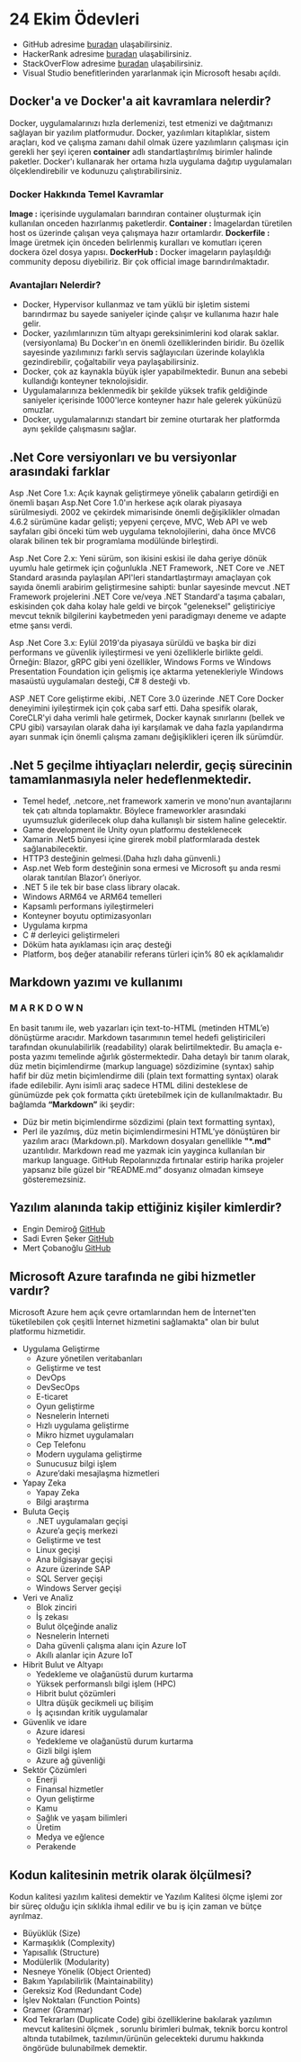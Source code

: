 # 24 Ekim Ödevleri
 
- GitHub adresime [buradan](https://github.com/nazlicancelebi) ulaşabilirsiniz.
- HackerRank adresime [buradan](https://www.hackerrank.com/nazlicancelebi) ulaşabilirsiniz.
- StackOverFlow adresime [buradan](https://stackoverflow.com/users/14511161/nazlicancelebi) ulaşabilirsiniz.
- Visual Studio benefitlerinden yararlanmak için Microsoft hesabı açıldı.

##  Docker'a ve Docker'a ait kavramlara nelerdir?
Docker, uygulamalarınızı hızla derlemenizi, test etmenizi ve dağıtmanızı sağlayan bir yazılım platformudur. Docker, yazılımları kitaplıklar, sistem araçları, kod ve çalışma zamanı dahil olmak üzere yazılımların çalışması için gerekli her şeyi içeren **container** adlı standartlaştırılmış birimler halinde paketler. Docker'ı kullanarak her ortama hızla uygulama dağıtıp uygulamaları ölçeklendirebilir ve kodunuzu çalıştırabilirsiniz.
### Docker Hakkında Temel Kavramlar
**Image :** içerisinde uygulamaları barındıran container oluşturmak için kullanılan onceden hazırlanmış paketlerdir.
**Container :** İmagelardan türetilen host os üzerinde çalışan veya çalışmaya hazır ortamlardır.
**Dockerfile :** İmage üretmek için önceden belirlenmiş kuralları ve komutları içeren dockera özel dosya yapısı.
**DockerHub :** Docker imageların paylaşıldığı community deposu diyebiliriz. Bir çok official image barındırılmaktadır.
### Avantajları Nelerdir?
-	Docker, Hypervisor kullanmaz ve tam yüklü bir işletim sistemi barındırmaz bu sayede saniyeler içinde çalışır ve kullanıma hazır hale gelir.
-	Docker, yazılımlarınızın tüm altyapı gereksinimlerini kod olarak saklar. (versiyonlama) Bu Docker'ın en önemli özelliklerinden biridir. Bu özellik sayesinde yazılımınızı farklı servis sağlayıcıları üzerinde kolaylıkla gezindirebilir, çoğaltabilir veya paylaşabilirsiniz.
-	Docker, çok az kaynakla büyük işler yapabilmektedir. Bunun ana sebebi kullandığı konteyner teknolojisidir.
-	Uygulamalarınıza beklenmedik bir şekilde yüksek trafik geldiğinde saniyeler içerisinde 1000'lerce konteyner hazır hale gelerek yükünüzü omuzlar.
-	Docker, uygulamalarınızı standart bir zemine oturtarak her platformda aynı şekilde çalışmasını sağlar.

##  .Net Core versiyonları ve bu versiyonlar arasındaki farklar
Asp .Net Core 1.x: Açık kaynak geliştirmeye yönelik çabaların getirdiği en önemli başarı Asp.Net Core 1.0'ın herkese açık olarak piyasaya sürülmesiydi. 2002 ve çekirdek mimarisinde önemli değişiklikler olmadan 4.6.2 sürümüne kadar gelişti; yepyeni çerçeve, MVC, Web API ve web sayfaları gibi önceki tüm web uygulama teknolojilerini, daha önce MVC6 olarak bilinen tek bir programlama modülünde birleştirdi.

Asp .Net Core 2.x: Yeni sürüm, son ikisini eskisi ile daha geriye dönük uyumlu hale getirmek için çoğunlukla .NET Framework, .NET Core ve .NET Standard arasında paylaşılan API'leri standartlaştırmayı amaçlayan çok sayıda önemli arabirim geliştirmesine sahipti: bunlar sayesinde mevcut .NET Framework projelerini .NET Core ve/veya .NET Standard'a taşıma çabaları, eskisinden çok daha kolay hale geldi ve birçok "geleneksel" geliştiriciye mevcut teknik bilgilerini kaybetmeden yeni paradigmayı deneme ve adapte etme şansı verdi.

Asp .Net Core 3.x: Eylül 2019'da piyasaya sürüldü ve başka bir dizi performans ve güvenlik iyileştirmesi ve yeni özelliklerle birlikte geldi. Örneğin: Blazor, gRPC gibi yeni özellikler, Windows Forms ve Windows Presentation Foundation için gelişmiş içe aktarma yetenekleriyle Windows masaüstü uygulamaları desteği, C# 8 desteği vb.

ASP .NET Core geliştirme ekibi, .NET Core 3.0 üzerinde .NET Core Docker deneyimini iyileştirmek için çok çaba sarf etti. Daha spesifik olarak, CoreCLR'yi daha verimli hale getirmek, Docker kaynak sınırlarını (bellek ve CPU gibi) varsayılan olarak daha iyi karşılamak ve daha fazla yapılandırma ayarı sunmak için önemli çalışma zamanı değişiklikleri içeren ilk sürümdür.


##  .Net 5 geçilme ihtiyaçları nelerdir, geçiş sürecinin tamamlanmasıyla neler hedeflenmektedir.
- Temel hedef, .netcore,.net framework xamerin ve mono'nun avantajlarını tek çatı altında toplamaktır. Böylece frameworkler arasındaki uyumsuzluk giderilecek olup daha kullanışlı bir sistem haline gelecektir.
- Game development ile Unity oyun platformu desteklenecek
- Xamarin .Net5 bünyesi içine girerek mobil platformlarada destek sağlanabilecektir.
- HTTP3 desteğinin gelmesi.(Daha hızlı daha günvenli.)
- Asp.net Web form desteğinin sona ermesi ve Microsoft şu anda resmi olarak tanıtılan Blazor’ı öneriyor.
- .NET 5 ile tek bir base class library olacak.
- Windows ARM64 ve ARM64 temelleri
- Kapsamlı performans iyileştirmeleri
- Konteyner boyutu optimizasyonları
- Uygulama kırpma
- C # derleyici geliştirmeleri
- Döküm hata ayıklaması için araç desteği
- Platform, boş değer atanabilir referans türleri için% 80 ek açıklamalıdır

##  Markdown yazımı ve kullanımı 
### M A R K D O W N
En basit tanımı ile, web yazarları için text-to-HTML (metinden HTML’e) dönüştürme aracıdır. Markdown tasarımının temel hedefi geliştiricileri tarafından okunulabilirlik (readability) olarak belirtilmektedir. Bu amaçla e-posta yazımı temelinde ağırlık göstermektedir. Daha detaylı bir tanım olarak, düz metin biçimlendirme (markup language) sözdizimine (syntax) sahip hafif bir düz metin biçimlendirme dili (plain text formatting syntax) olarak ifade edilebilir. Aynı isimli araç sadece HTML dilini desteklese de günümüzde pek çok formatta çıktı üretebilmek için de kullanılmaktadır.
Bu bağlamda **“Markdown”** iki şeydir:
*	Düz bir metin biçimlendirme sözdizimi (plain text formatting syntax),
*	Perl ile yazılmış, düz metin biçimlendirmesini HTML’ye dönüştüren bir yazılım aracı (Markdown.pl).
Markdown dosyaları genellikle **"*.md"** uzantılıdır. Markdown read me yazmak icin yayginca kullanılan bir markup language. GitHub Repolarınızda fırtınalar estirip harika projeler yapsanız bile güzel bir “README.md” dosyanız olmadan kimseye gösteremezsiniz.

##  Yazılım alanında takip ettiğiniz kişiler kimlerdir?
- Engin Demiroğ [GitHub](https://github.com/engindemirog)
- Sadi Evren Şeker [GitHub](https://github.com/BilgisayarKavramlari)
- Mert Çobanoğlu [GitHub](https://github.com/cobanov) 

## Microsoft Azure tarafında ne gibi hizmetler vardır?
Microsoft Azure hem açık çevre ortamlarından hem de İnternet'ten tüketilebilen çok çeşitli İnternet hizmetini sağlamakta" olan bir bulut platformu hizmetidir.
- Uygulama Geliştirme
  - Azure yönetilen veritabanları
  - Geliştirme ve test
  - DevOps
  - DevSecOps
  - E-ticaret
  - Oyun geliştirme
  - Nesnelerin İnterneti
  - Hızlı uygulama geliştirme
  - Mikro hizmet uygulamaları
  - Cep Telefonu
  - Modern uygulama geliştirme
  - Sunucusuz bilgi işlem
  - Azure’daki mesajlaşma hizmetleri
- Yapay Zeka
  - Yapay Zeka
  - Bilgi araştırma
- Buluta Geçiş
  - .NET uygulamaları geçişi
  - Azure’a geçiş merkezi
  - Geliştirme ve test
  - Linux geçişi
  - Ana bilgisayar geçişi
  - Azure üzerinde SAP
  - SQL Server geçişi
  - Windows Server geçişi
- Veri ve Analiz
  - Blok zinciri
  - İş zekası
  - Bulut ölçeğinde analiz
  - Nesnelerin İnterneti
  - Daha güvenli çalışma alanı için Azure IoT
  - Akıllı alanlar için Azure IoT
- Hibrit Bulut ve Altyapı
  - Yedekleme ve olağanüstü durum kurtarma
  - Yüksek performanslı bilgi işlem (HPC)
  - Hibrit bulut çözümleri
  - Ultra düşük gecikmeli uç bilişim
  - İş açısından kritik uygulamalar
- Güvenlik ve idare
  - Azure idaresi
  - Yedekleme ve olağanüstü durum kurtarma
  - Gizli bilgi işlem
  - Azure ağ güvenliği
- Sektör Çözümleri
  - Enerji
  - Finansal hizmetler
  - Oyun geliştirme
  - Kamu
  - Sağlık ve yaşam bilimleri
  - Üretim
  - Medya ve eğlence
  - Perakende

##  Kodun kalitesinin metrik olarak ölçülmesi?
Kodun kalitesi yazılım kalitesi demektir ve Yazılım Kalitesi ölçme işlemi zor bir süreç olduğu için sıklıkla ihmal edilir ve bu iş için zaman ve bütçe ayrılmaz. 
* Büyüklük (Size)
* Karmaşıklık (Complexity) 
* Yapısallık (Structure) 
* Modülerlik (Modularity)
* Nesneye Yönelik (Object Oriented)
* Bakım Yapılabilirlik (Maintainability)
* Gereksiz Kod (Redundant Code)
* İşlev Noktaları (Function Points) 
* Gramer (Grammar) 
* Kod Tekrarları (Duplicate Code) 
gibi özelliklerine bakılarak yazılımın mevcut kalitesini ölçmek , sorunlu birimleri bulmak, teknik borcu kontrol altında tutabilmek, tazılımın/ürünün gelecekteki durumu hakkında öngörüde bulunabilmek demektir.
